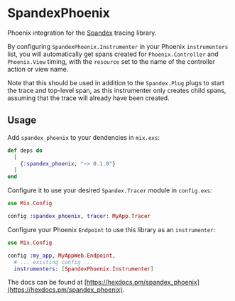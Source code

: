 # SpandexPhoenix

Phoenix integration for the
[Spandex](https://github.com/spandex-project/spandex) tracing library.

By configuring `SpandexPhoenix.Instrumenter` in your Phoenix `instrumenters`
list, you will automatically get spans created for `Phoenix.Controller` and
`Phoenix.View` timing, with the `resource` set to the name of the controller
action or view name.

Note that this should be used in addition to the `Spandex.Plug` plugs to start
the trace and top-level span, as this instrumenter only creates child spans,
assuming that the trace will already have been created.

## Usage

Add `spandex_phoenix` to your dendencies in `mix.exs`:

```elixir
def deps do
  [
    {:spandex_phoenix, "~> 0.1.0"}
  ]
end
```

Configure it to use your desired `Spandex.Tracer` module in `config.exs`:

```elixir
use Mix.Config

config :spandex_phoenix, tracer: MyApp.Tracer
```

Configure your Phoenix `Endpoint` to use this library as an `instrumenter`:

```elixir
use Mix.Config

config :my_app, MyAppWeb.Endpoint,
  # ... existing config ...
  instrumenters: [SpandexPhoenix.Instrumenter]
```

The docs can be found at
[https://hexdocs.pm/spandex_phoenix](https://hexdocs.pm/spandex_phoenix).
